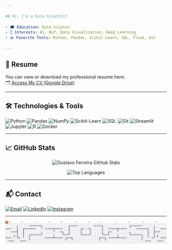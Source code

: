 ```yaml
---

## Hi, I'm a Data Scientist

- 🎓 Education: Data Science  
- 🧠 Interests: AI, NLP, Data Visualization, Deep Learning  
- 📊 Favorite Tools: Python, Pandas, Scikit-Learn, SQL, Flask, Git  

---
```


## 📄 Resume

You can view or download my professional resume here:  
🗂️ [Access My CV (Google Drive)](https://drive.google.com/drive/folders/1kJGXrEcp2YmMt3WnTjVRxzTUgXJrzvdi?usp=sharing)

---

## 🛠️ Technologies & Tools

![Python](https://img.shields.io/badge/-Python-3776AB?style=flat-square&logo=python&logoColor=white)
![Pandas](https://img.shields.io/badge/-Pandas-150458?style=flat-square&logo=pandas)
![NumPy](https://img.shields.io/badge/-NumPy-013243?style=flat-square&logo=numpy)
![Scikit-Learn](https://img.shields.io/badge/-Scikit--Learn-F7931E?style=flat-square&logo=scikit-learn&logoColor=white)
![SQL](https://img.shields.io/badge/-SQL-4479A1?style=flat-square&logo=mysql&logoColor=white)
![Git](https://img.shields.io/badge/-Git-F05032?style=flat-square&logo=git&logoColor=white)
![Streamlit](https://img.shields.io/badge/-Streamlit-FF4B4B?style=flat-square&logo=streamlit&logoColor=white)
![Jupyter](https://img.shields.io/badge/-Jupyter-F37626?style=flat-square&logo=jupyter&logoColor=white)
![R](https://img.shields.io/badge/-R-276DC3?style=flat-square&logo=r&logoColor=white)
![Docker](https://img.shields.io/badge/-Docker-2496ED?style=flat-square&logo=docker&logoColor=white)

---

## 📈 GitHub Stats
<div align="center">
  <!-- Card de estatísticas completas -->
  <img width="48%"
       src="https://gugs881.vercel.app/api?username=gugs881&show_icons=true&include_all_commits=true&count_private=true&hide_border=true&title_color=0abde3&icon_color=1dd1a1&text_color=ffffff&bg_color=0d1117"
       alt="Gustavo Ferreira GitHub Stats" />

  <!-- Top languages -->
  <img width="48%"
       src="https://gugs881.vercel.app/api/top-langs/?username=gugs881&layout=compact&hide_border=true&langs_count=10&title_color=0abde3&text_color=ffffff&bg_color=0d1117"
       alt="Top Languages" />
</div>




---

## 📬 Contact

[![Email](https://img.shields.io/badge/-Email-D14836?style=flat-square&logo=gmail&logoColor=white)](https://mail.google.com/mail/?view=cm&fs=1&to=gustavodovaleferreira@gmail.com)
[![LinkedIn](https://img.shields.io/badge/-LinkedIn-0077B5?style=flat-square&logo=linkedin&logoColor=white)](https://www.linkedin.com/in/gustavo-do-vale-ferreira/)
[![Instagram](https://img.shields.io/badge/-Instagram-E4405F?style=flat-square&logo=instagram&logoColor=white)](https://www.instagram.com/gustavo_ferreiraz/)

---

<picture>
  <source media="(prefers-color-scheme: dark)" srcset="https://raw.githubusercontent.com/gugs881/gugs881/output/pacman-contribution-graph-dark.svg">
  <source media="(prefers-color-scheme: light)" srcset="https://raw.githubusercontent.com/gugs881/gugs881/output/pacman-contribution-graph.svg">
  <img alt="pacman contribution graph" src="https://raw.githubusercontent.com/gugs881/gugs881/output/pacman-contribution-graph.svg">
</picture>

